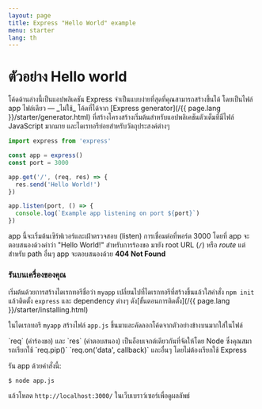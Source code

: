 ```yaml
---
layout: page
title: Express "Hello World" example
menu: starter
lang: th
---
```


# ตัวอย่าง Hello world

<div class="doc-box doc-info" markdown="1">
โค้ดด้านล่างนี้เป็นแอปพลิเคชัน Express จำเป็นแบบง่ายที่สุดที่คุณสามารถสร้างขึ้นได้ โดยเป็นไฟล์ app ไฟล์เดียว &mdash; _ไม่ใช้_ โค้ดที่ได้จาก [Express generator](/{{ page.lang }}/starter/generator.html) ที่สร้างโครงสร้างเริ่มต้นสำหรับแอปพลิเคชันตัวเต็มที่มีไฟล์ JavaScript มากมาย และไดเรทอรีย่อยสำหรับวัตถุประสงค์ต่างๆ
</div>

```js
import express from 'express'

const app = express()
const port = 3000

app.get('/', (req, res) => {
  res.send('Hello World!')
})

app.listen(port, () => {
  console.log(`Example app listening on port ${port}`)
})
```

app นี้จะเริ่มต้นเซิร์ฟเวอร์และเฝ้าตรวจสอบ (listen) การเชื่อมต่อที่พอร์ต 3000 โดยที่ app จะตอบสนองด้วงคำว่า "Hello World!" สำหรับการร้องขอ
มายัง root URL (`/`) หรือ _route_ แต่สำหรับ path อื่นๆ app จะตอบสนองด้วย **404 Not Found**

### รันบนเครื่องของคุณ

เริ่มต้นด้วยการสร้างไดเรกทอรีชื่อว่า `myapp` เปลี่ยนไปที่ไดเรกทอรีที่สร้างขึ้นแล้วใสคำสั่ง `npm init` แล้วติดตั้ง `express` และ dependency ต่างๆ ดัง[ขั้นตอนการติดตั้ง](/{{ page.lang }}/starter/installing.html)

ในไดเรกทอรี `myapp` สร้างไฟล์ `app.js` ขึ้นมาและคัดลอกโค้ดจากตัวอย่างข้างบนมากใส่ในไฟล์

<div class="doc-box doc-notice" markdown="1">
`req` (คำร้องขอ) และ `res` (คำตอบสนอง) เป็นอ็อบเจกต์เดียวกันที่จัดให้โดย Node ซึ่งคุณสมารถเรียกใช้ `req.pip()` `req.on('data', callback)` และอื่นๆ โดยไม่ต้องเรียกใช้ Express
</div>

รัน app ด้วยคำสั่งนี้:

```console
$ node app.js
```

แล้วโหลด `http://localhost:3000/` ในเว็บเบราว์เซอร์เพื่อดูผลลัพธ์
